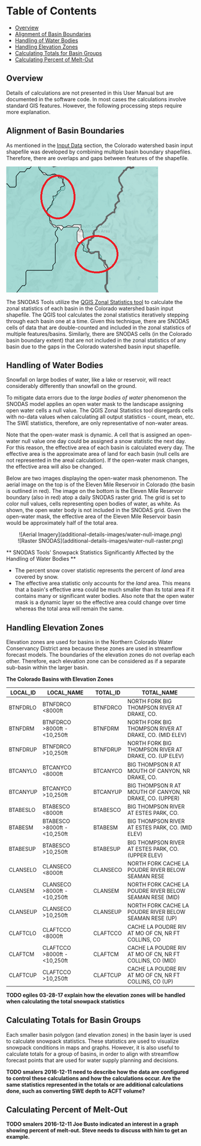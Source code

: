# Table of Contents

 - [Overview](#overview)
 - [Alignment of Basin Boundaries](#alignment-of-basin-boundaries)
 - [Handling of Water Bodies](#handling-of-water-bodies)
 - [Handling Elevation Zones](#handling-elevation-zones)
 - [Calculating Totals for Basin Groups](#calculating-totals-for-basin-groups)
 - [Calculating Percent of Melt-Out](#calculating-percent-of-melt-out)

## Overview
 
Details of calculations are not presented in this User Manual but are documented in the software code.
In most cases the calculations involve standard GIS features.  However, the following processing steps require more explanation.

## Alignment of Basin Boundaries

As mentioned in the [Input Data](../data/data/#additional-details-about-the-colorado-basins) section, the Colorado watershed 
basin input shapefile was developed by combining multiple basin boundary shapefiles. Therefore, there are overlaps and gaps
between features of the shapefile. 

![overlapping-basins](additional-details-images/overlaps.png)

The SNODAS Tools utilize the [QGIS Zonal Statistics tool](https://docs.qgis.org/2.2/en/docs/user_manual/plugins/plugins_zonal_statistics.html) 
to calculate the zonal statistics of each basin in the Colorado watershed basin input shapefile. The QGIS tool calculates the zonal statistics iteratively stepping
through each basin one at a time. Given this technique, there are SNODAS cells of data that are double-counted and included in the zonal statistics of multiple 
features/basins. Similarly, there are SNODAS cells (in the Colorado basin boundary extent) that are not included in the zonal statistics of any basin due to 
the gaps in the Colorado watershed basin input shapefile. 

## Handling of Water Bodies

Snowfall on large bodies of water, like a lake or reservoir, will react considerably differently than snowfall on the ground. 

To mitigate data errors due to the *large bodies of water* phenomenon the SNODAS model applies an open water mask to the landscape assigning open water cells a null value. 
 The QGIS Zonal Statistics tool disregards cells with no-data values when calculating all output statistics - count, mean, etc. 
 The SWE statistics, therefore, are only representative of non-water areas. 
 
Note that the open-water mask is dynamic. A cell that is assigned an open-water null value one day could be assigned a snow statistic the next day. For this reason, the effective 
area of each basin is calculated every day. The effective area is the approximate area of land for each basin (null cells are not represented in the areal calculation). If the open-water mask
changes, the effective area will also be changed. 

Below are two images displaying the open-water mask phenomenon. The aerial image on the top is of the Eleven Mile Reservoir in Colorado (the basin is outlined in red). 
The image on the bottom is the Eleven Mile Reservoir boundary (also in red) atop a daily SNODAS raster grid. The grid is set to color null values, cells representing open bodies of water, as white. As shown,
the open water body is not included in the SNODAS grid. Given the open-water mask, the effective area of the Eleven Mile Reservoir basin would be approximately half of the total area. 
 
 <center>![Aerial Imagery](additional-details-images/water-null-image.png)</center>   
  
 <center>![Raster SNODAS](additional-details-images/water-null-raster.png)</center> 
 
** SNODAS Tools' Snowpack Statistics Significantly Affected by the Handling of Water Bodies **

 - The percent snow cover statistic represents the percent of *land* area covered by snow. 
 - The effective area statistic only accounts for the *land* area. This means that a basin's effective area could be much smaller than its total area if it contains many or significant water bodies. 
 Also note that the open water mask is a dynamic layer so the effective area could change over time whereas the total area will remain the same. 

## Handling Elevation Zones

Elevation zones are used for basins in the Northern Colorado Water Conservancy District area because these zones are used
in streamflow forecast models. The boundaries of the elevation zones do not overlap each other. Therefore, each elevation 
zone can be considered as if a separate sub-basin within the larger basin.

**The Colorado Basins with Elevation Zones**

|LOCAL_ID|LOCAL_NAME|TOTAL_ID|TOTAL_NAME|
|-|-|-|-|
|BTNFDRLO|BTNFDRCO <8000ft|BTNFDRCO|NORTH FORK BIG THOMPSON RIVER AT DRAKE, CO.|
|BTNFDRM|BTNFDRCO >8000ft - <10,250ft|BTNFDRM|NORTH FORK BIG THOMPSON RIVER AT DRAKE, CO. (MID ELEV)|
|BTNFDRUP|BTNFDRCO >10,250ft|BTNFDRUP|NORTH FORK BIG THOMPSON RIVER AT DRAKE, CO. (UP ELEV)|
|BTCANYLO|BTCANYCO <8000ft|BTCANYCO|BIG THOMPSON R AT MOUTH OF CANYON, NR DRAKE, CO.|
|BTCANYUP|BTCANYCO >10,250ft|BTCANYUP|BIG THOMPSON R AT MOUTH OF CANYON, NR DRAKE, CO. (UPPER)|
|BTABESLO|BTABESCO <8000ft|BTABESCO|BIG THOMPSON RIVER AT ESTES PARK, CO.|
|BTABESM|BTABESCO >8000ft - <10,250ft|BTABESM|BIG THOMPSON RIVER AT ESTES PARK, CO. (MID ELEV)|
|BTABESUP|BTABESCO >10,250ft|BTABESUP|BIG THOMPSON RIVER AT ESTES PARK, CO. (UPPER ELEV)|
|CLANSELO|CLANSECO <8000ft|CLANSECO|NORTH FORK CACHE LA POUDRE RIVER BELOW SEAMAN RESE|
|CLANSEM|CLANSECO >8000ft - <10,250ft|CLANSEM|NORTH FORK CACHE LA POUDRE RIVER BELOW SEAMAN RESE (MID)|
|CLANSEUP|CLANSECO >10,250ft|CLANSEUP|NORTH FORK CACHE LA POUDRE RIVER BELOW SEAMAN RESE (UP)|
|CLAFTCLO|CLAFTCCO <8000ft|CLAFTCCO|CACHE LA POUDRE RIV AT MO OF CN, NR FT COLLINS, CO|
|CLAFTCM|CLAFTCCO >8000ft - <10,250ft|CLAFTCM|CACHE LA POUDRE RIV AT MO OF CN, NR FT COLLINS, CO (MID)|
|CLAFTCUP|CLAFTCCO >10,250ft|CLAFTCUP|CACHE LA POUDRE RIV AT MO OF CN, NR FT COLLINS, CO (UP)|

**TODO egiles 03-28-17 explain how the elevation zones will be handled when calculating the total snowpack statistics**

## Calculating Totals for Basin Groups

Each smaller basin polygon (and elevation zones) in the basin layer is used to calculate snowpack statistics.
These statistics are used to visualize snowpack conditions in maps and graphs.
However, it is also useful to calculate totals for a group of basins, in order to align with streamflow forecast points that are used for water supply planning and decisions.

**TODO smalers 2016-12-11 need to describe how the data are configured to control these calculations and how the calculations occur.
Are the same statistics represented in the totals or are additional calculations done, such as converting SWE depth to ACFT volume?**

## Calculating Percent of Melt-Out

**TODO smalers 2016-12-11 Joe Busto indicated an interest in a graph showing percent of melt-out.  Steve needs to discuss with him to get an example.**


